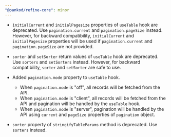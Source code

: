 ```yaml
---
"@pankod/refine-core": minor
---
```


-   `initialCurrent` and `initialPagesize` properties of `useTable` hook are deprecated. Use `pagination.current` and `pagination.pageSize` instead. However, for backward compatibility, `initialCurrent` and `initialPagesize` properties will be used if `pagination.current` and `pagination.pageSize` are not provided.

-   `sorter` and `setSorter` return values of `useTable` hook are deprecated. Use `sorters` and `setSorters` instead. However, for backward compatibility, `sorter` and `setSorter` are safe to use.

-   Added `pagination.mode` property to `useTable` hook.

    -   When `pagination.mode` is "off", all records will be fetched from the API.
    -   When `pagination.mode` is "client", all records will be fetched from the API and pagination will be handled by the `useTable` hook.
    -   When `pagination.mode` is "server", pagination will be handled by the API using `current` and `pageSize` properties of `pagination` object.

- `sorter` property of `stringifyTableParams` method is deprecated. Use `sorters` instead.
